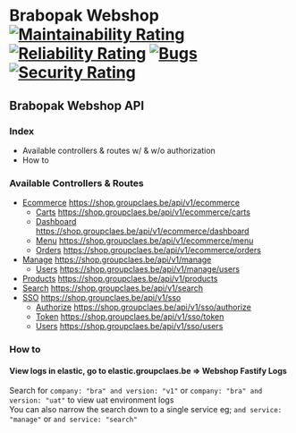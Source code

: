 # Brabopak Webshop [![Maintainability Rating](https://sonarcloud.io/api/project_badges/measure?project=groupclaes_webshop_brabopak&metric=sqale_rating)](https://sonarcloud.io/summary/new_code?id=groupclaes_webshop_brabopak) [![Reliability Rating](https://sonarcloud.io/api/project_badges/measure?project=groupclaes_webshop_brabopak&metric=reliability_rating)](https://sonarcloud.io/summary/new_code?id=groupclaes_webshop_brabopak) [![Bugs](https://sonarcloud.io/api/project_badges/measure?project=groupclaes_webshop_brabopak&metric=bugs)](https://sonarcloud.io/summary/new_code?id=groupclaes_webshop_brabopak) [![Security Rating](https://sonarcloud.io/api/project_badges/measure?project=groupclaes_webshop_brabopak&metric=security_rating)](https://sonarcloud.io/summary/new_code?id=groupclaes_webshop_brabopak)

## Brabopak Webshop API

### Index
- Available controllers & routes w/ & w/o authorization
- How to

### Available Controllers & Routes
- [Ecommerce](###Ecommerce) https://shop.groupclaes.be/api/v1/ecommerce
  - [Carts](####Carts) https://shop.groupclaes.be/api/v1/ecommerce/carts
  - [Dashboard](####Dashboard) https://shop.groupclaes.be/api/v1/ecommerce/dashboard
  - [Menu](####Menu) https://shop.groupclaes.be/api/v1/ecommerce/menu
  - [Orders](####Orders) https://shop.groupclaes.be/api/v1/ecommerce/orders
- [Manage](###Manage) https://shop.groupclaes.be/api/v1/manage
  - [Users](####Users) https://shop.groupclaes.be/api/v1/manage/users
- [Products](###Products) https://shop.groupclaes.be/api/v1/products
- [Search](###Search) https://shop.groupclaes.be/api/v1/search
- [SSO](###SSO) https://shop.groupclaes.be/api/v1/sso
  - [Authorize](####Authorize) https://shop.groupclaes.be/api/v1/sso/authorize
  - [Token](####Token) https://shop.groupclaes.be/api/v1/sso/token
  - [Users](####Users) https://shop.groupclaes.be/api/v1/sso/users


### How to
#### View logs in elastic, go to elastic.groupclaes.be => Webshop Fastify Logs
Search for `company: "bra" and version: "v1"` or `company: "bra" and version: "uat"` to view uat environment logs  
You can also narrow the search down to a single service eg; `and service: "manage"` or `and service: "search"`